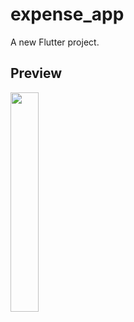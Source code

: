 # expense_app

A new Flutter project.

## Preview
<img src="https://github.com/danuhadi-w/expense_app/assets/131933367/134321d3-4a0b-496c-9211-cf1c1ba8a15c" width="30%" height="30%">

